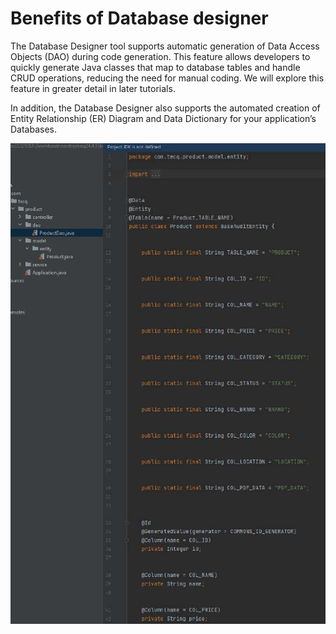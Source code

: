 # Benefits of Database designer

The Database Designer tool supports automatic generation of Data Access Objects (DAO) during code generation. This feature allows developers to quickly generate Java classes that map to database tables and handle CRUD operations, reducing the need for manual coding. We will explore this feature in greater detail in later tutorials.

In addition, the Database Designer also supports the automated creation of Entity Relationship (ER) Diagram and Data Dictionary for your application’s Databases.







![Image Description](./images/image_60.png)





